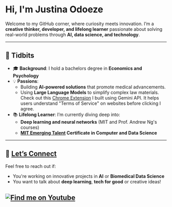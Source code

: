 # Hi, I'm Justina Odoeze

Welcome to my GitHub corner, where curiosity meets innovation. I’m a **creative
thinker, developer, and lifelong learner** passionate about solving real-world
problems through **AI, data science, and technology**.  

---

## 🌟 Tidbits

- 🎓 **Background**: I hold a bachelors degree in **Economics and Psychology**  
- 💡 **Passions**:  
  - Building **AI-powered solutions** that promote medical advancements.  
  - Using **Large Language Models** to simplify complex law materials.
  Check out this [Chrome Extension](https://chromewebstore.google.com/detail/barrister-gemini/elhjocjbccimmjfondigfgdbfbjkddbf)
  I built using Gemini API.
  It helps users understand "Terms of Service" on websites before clicking I agree.
- 📚 **Lifelong Learner**: I’m currently diving deep into:  
  - **Deep learning and neural networks** (MIT and Prof. Andrew Ng's courses)  
  - **[MIT Emerging Talent](https://emergingtalent.mit.edu/) Certificate in Computer and Data Science**

---

## 💬 [Let’s Connect](https://www.linkedin.com/in/elochukwuodoeze/)

Feel free to reach out if:  

- You're working on innovative projects in **AI** or **Biomedical Data Science**
- You want to talk about **deep learning**, **tech for good** or creative ideas!

## [![Find me on Youtube](https://springschurch.co.uk/wp-content/uploads/2022/08/youtube-small-icon-23.jpg.png)](https://www.youtube.com/@ElosNotes/playlists)
